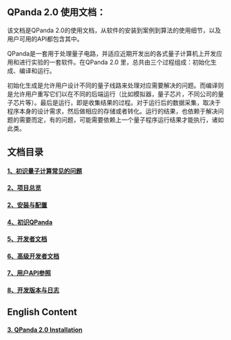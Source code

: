 ## QPanda 2.0 使用文档：

该文档是QPanda 2.0的使用文档，从软件的安装到案例到算法的使用细节，以及用户可用的API都包含其中。

QPanda是一套用于处理量子电路，并适应近期开发出的各式量子计算机上开发应用和进行实验的一套软件。在QPanda 2.0 里，总共由三个过程组成：初始化生成、编译和运行。

初始化生成是允许用户设计不同的量子线路来处理对应需要解决的问题。而编译则是允许用户重写它们以在不同的后端运行（比如模拟器，量子芯片，不同公司的量子芯片等）。最后是运行，即是收集结果的过程。对于运行后的数据采集，取决于程序本身的设计需求，然后做相应的存储或者转化。运行的结果，也依赖于解决问题的需要而定，有的问题，可能需要依赖上一个量子程序运行结果才能执行，诸如此类。

## 文档目录

#### [1、初识量子计算常见的问题](./Doc/1.Quantum_Computing.md)

#### [2、项目总览](./Doc/2.Overview.md)


#### [2、安装与配置](./Doc/3.Installation.md)

#### [4、初识QPanda](./Doc/4.Hello_QPanda.md)

#### [5、开发者文档](./Doc/5.Developer_Documentation.md)
#### [6、高级开发者文档](./Doc/6.Advanced_Developer_Documentation.md)
#### [7、用户API参照](./Doc/7.API_References.md)
#### [8、开发版本与日志](./Doc/8.Version_and_Log.md)

## English Content

#### [3. QPanda 2.0 Installation](./Doc/3.Installation_en.md)
